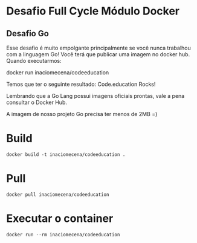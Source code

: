 
# Desafio Full Cycle Módulo Docker
## Desafio Go

Esse desafio é muito empolgante principalmente se você nunca trabalhou com a linguagem Go!
Você terá que publicar uma imagem no docker hub. Quando executarmos:

docker run inaciomecena/codeeducation

Temos que ter o seguinte resultado: Code.education Rocks!

Lembrando que a Go Lang possui imagens oficiais prontas, vale a pena consultar o Docker Hub.

A imagem de nosso projeto Go precisa ter menos de 2MB =)


# Build 
```
docker build -t inaciomecena/codeeducation .
```

# Pull 
```
docker pull inaciomecena/codeeducation
```

# Executar o container
```
docker run --rm inaciomecena/codeeducation
```
